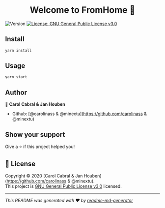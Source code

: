 <h1 align="center">Welcome to FromHome 👋</h1>
<p>
  <img alt="Version" src="https://img.shields.io/badge/version-1.0.0-blue.svg?cacheSeconds=2592000" />
  <a href="https://github.com/carolinass/team-d/blob/main/LICENSE" target="_blank">
    <img alt="License: GNU General Public License v3.0" src="https://img.shields.io/badge/License-GNU General Public License v3.0-yellow.svg" />
  </a>
</p>

## Install

```sh
yarn install
```

## Usage

```sh
yarn start
```

## Author

👤 **Carol Cabral & Jan Houben**

* Github: [@carolinass & @minextu](https://github.com/carolinass & @minextu)

## Show your support

Give a ⭐️ if this project helped you!

## 📝 License

Copyright © 2020 [Carol Cabral & Jan Houben](https://github.com/carolinass & @minextu).<br />
This project is [GNU General Public License v3.0](https://github.com/carolinass/team-d/blob/main/LICENSE) licensed.

***
_This README was generated with ❤️ by [readme-md-generator](https://github.com/kefranabg/readme-md-generator)_